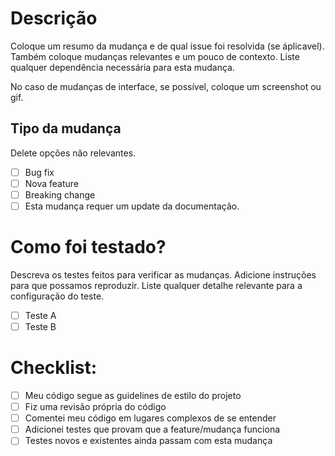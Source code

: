 # Descrição

Coloque um resumo da mudança e de qual issue foi resolvida (se áplicavel).
Também coloque mudanças relevantes e um pouco de contexto.
Liste qualquer dependência necessária para esta mudança.

No caso de mudanças de interface, se possível, coloque um screenshot ou gif.

## Tipo da mudança

Delete opções não relevantes.

- [ ] Bug fix
- [ ] Nova feature
- [ ] Breaking change
- [ ] Esta mudança requer um update da documentação.

# Como foi testado?

Descreva os testes feitos para verificar as mudanças. Adicione instruções para que possamos reproduzir.
Liste qualquer detalhe relevante para a configuração do teste.

- [ ] Teste A
- [ ] Teste B

# Checklist:

- [ ] Meu código segue as guidelines de estilo do projeto
- [ ] Fiz uma revisão própria do código
- [ ] Comentei meu código em lugares complexos de se entender
- [ ] Adicionei testes que provam que a feature/mudança funciona
- [ ] Testes novos e existentes ainda passam com esta mudança
